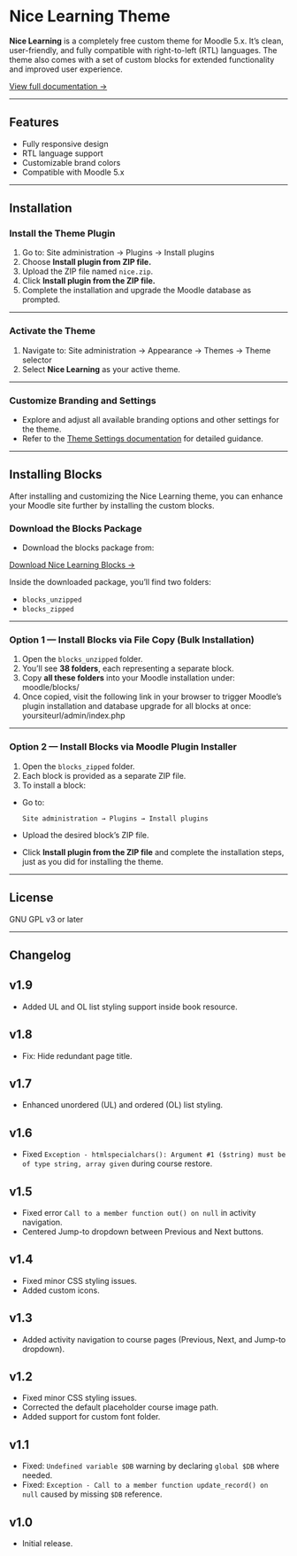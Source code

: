 # Nice Learning Theme

**Nice Learning** is a completely free custom theme for Moodle 5.x. It’s clean, user-friendly, and fully compatible with right-to-left (RTL) languages. The theme also comes with a set of custom blocks for extended functionality and improved user experience.

[View full documentation →](https://docs.nicelearning.org/getting-started/overview)

---

## Features

- Fully responsive design
- RTL language support
- Customizable brand colors
- Compatible with Moodle 5.x

---

## Installation

### Install the Theme Plugin

1. Go to: Site administration → Plugins → Install plugins
2. Choose **Install plugin from ZIP file.**
3. Upload the ZIP file named `nice.zip`.
4. Click **Install plugin from the ZIP file.**
5. Complete the installation and upgrade the Moodle database as prompted.

---

### Activate the Theme

1. Navigate to: Site administration → Appearance → Themes → Theme selector
2. Select **Nice Learning** as your active theme.

---

### Customize Branding and Settings

- Explore and adjust all available branding options and other settings for the theme.
- Refer to the [Theme Settings documentation](https://docs.nicelearning.org/theme-settings/general-settings) for detailed guidance.

---

## Installing Blocks

After installing and customizing the Nice Learning theme, you can enhance your Moodle site further by installing the custom blocks.

### Download the Blocks Package

- Download the blocks package from:

[Download Nice Learning Blocks →](https://docs.nicelearning.org/website/blocks.zip)

Inside the downloaded package, you’ll find two folders:

- `blocks_unzipped`
- `blocks_zipped`

---

### Option 1 — Install Blocks via File Copy (Bulk Installation)

1. Open the `blocks_unzipped` folder.
2. You’ll see **38 folders**, each representing a separate block.
3. Copy **all these folders** into your Moodle installation under: moodle/blocks/
4. Once copied, visit the following link in your browser to trigger Moodle’s plugin installation and database upgrade for all blocks at once: yoursiteurl/admin/index.php

---

### Option 2 — Install Blocks via Moodle Plugin Installer

1. Open the `blocks_zipped` folder.
2. Each block is provided as a separate ZIP file.
3. To install a block:
- Go to:
  
  ```
  Site administration → Plugins → Install plugins
  ```
- Upload the desired block’s ZIP file.
- Click **Install plugin from the ZIP file** and complete the installation steps, just as you did for installing the theme.

---

## License

GNU GPL v3 or later

---

## Changelog

## v1.9
- Added UL and OL list styling support inside book resource.

## v1.8
- Fix: Hide redundant page title.
  
## v1.7
- Enhanced unordered (UL) and ordered (OL) list styling.
    
## v1.6
- Fixed `Exception - htmlspecialchars(): Argument #1 ($string) must be of type string, array given` during course restore.

## v1.5
- Fixed error `Call to a member function out() on null` in activity navigation.
- Centered Jump-to dropdown between Previous and Next buttons.

## v1.4
- Fixed minor CSS styling issues.
- Added custom icons.

## v1.3
- Added activity navigation to course pages (Previous, Next, and Jump-to dropdown).

## v1.2
- Fixed minor CSS styling issues.
- Corrected the default placeholder course image path.
- Added support for custom font folder.

## v1.1
- Fixed: `Undefined variable $DB` warning by declaring `global $DB` where needed.
- Fixed: `Exception - Call to a member function update_record() on null` caused by missing `$DB` reference.

## v1.0
- Initial release.
